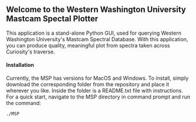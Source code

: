 ## Welcome to the Western Washington University Mastcam Spectal Plotter

This application is a stand-alone Python GUI, used for querying Western Washington University's Mastcam Spectral Database. With this application, you can produce quality, meaningful plot from spectra taken across Curiosity's traverse.

#### Installation

Currently, the MSP has versions for MacOS and Windows. To install, simply download the corresponding folder from the repository and place it wherever you like. Inside the folder is a README.txt file with instructions. For a quick start, navigate to the MSP directory in command prompt and run the command:
```
./MSP
```
